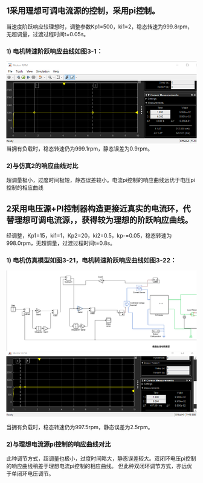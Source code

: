## 1采用理想可调电流源的控制，采用pi控制。
当速度阶跃响应较理想时，调整参数Kp1=500，ki1=2，稳态转速为999.8rpm，无超调量，过渡过程时间t=0.05s。
### 1) 电机转速阶跃响应曲线如图3-1：
![image](https://github.com/threedegree-underzero/abc/blob/master/tu3-1.png)
当拥有负载时，稳态转速仍为999.1rpm，静态误差为0.9rpm。

### 2)与仿真2的响应曲线对比
超调量极小，过度时间极短，静态误差较小。电流pi控制的响应曲线远优于电压pi控制的相应曲线

## 2采用电压源+PI控制器构造更接近真实的电流环，代替理想可调电流源，，获得较为理想的阶跃响应曲线。
经调整，Kp1=15，ki1=1，Kp2=20，ki2=0.5，kp-=0.05，稳态转速为998.0rpm，无超调量，过渡过程时间t=0.8s。
### 1) 电机仿真模型如图3-21，电机转速阶跃响应曲线如图3-22：
![image](https://github.com/threedegree-underzero/abc/blob/master/tu3-21.png)
![image](https://github.com/threedegree-underzero/abc/blob/master/tu3-22.png)

当拥有负载时，稳态转速仍为997.5rpm，静态误差为2.5rpm。

### 2)与理想电流源pi控制的响应曲线对比
此种调节方式，超调量也极小，过度时间略大，静态误差较大。双闭环电压pi控制的响应曲线稍差于理想电流pi控制的相应曲线。
但此种双闭环调节方式，亦远优于单闭环电压调节。
